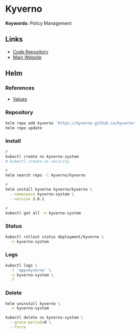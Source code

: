 # Kyverno

**Keywords:** Policy Management

## Links

- [Code Repository](https://github.com/kyverno/kyverno)
- [Main Website](https://kyverno.io)

## Helm

### References

- [Values](https://github.com/kyverno/kyverno/tree/main/charts/kyverno#values)

### Repository

```sh
helm repo add kyverno 'https://kyverno.github.io/kyverno'
helm repo update
```

### Install

```sh
#
kubectl create ns kyverno-system
# kubectl create ns security

#
helm search repo -l kyverno/kyverno

#
helm install kyverno kyverno/kyverno \
  --namespace kyverno-system \
  --version 2.6.1

#
kubectl get all -n kyverno-system
```

### Status

```sh
kubectl rollout status deployment/kyverno \
  -n kyverno-system
```

### Logs

```sh
kubectl logs \
  -l 'app=kyverno' \
  -n kyverno-system \
  -f
```

### Delete

```sh
helm uninstall kyverno \
  -n kyverno-system

kubectl delete ns kyverno-system \
  --grace-period=0 \
  --force
```
